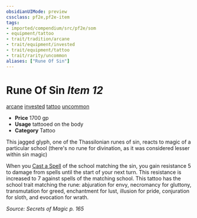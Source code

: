 ```yaml
---
obsidianUIMode: preview
cssclass: pf2e,pf2e-item
tags:
- imported/compendium/src/pf2e/som
- equipment/tattoo
- trait/tradition/arcane
- trait/equipment/invested
- trait/equipment/tattoo
- trait/rarity/uncommon
aliases: ["Rune Of Sin"]
---
```

# Rune Of Sin *Item 12*  
[arcane](arcane.md)  [invested](invested.md)  [tattoo](tattoo-lowg.md)  [uncommon](uncommon.md)  

- **Price** 1700 gp
- **Usage** tattooed on the body
- **Category** Tattoo

This jagged glyph, one of the Thassilonian runes of sin, reacts to magic of a particular school (there's no rune for divination, as it was considered lesser within sin magic)

When you [Cast a Spell](cast-a-spell.md) of the school matching the sin, you gain resistance 5 to damage from spells until the start of your next turn. This resistance is increased to 7 against spells of the matching school. This tattoo has the school trait matching the rune: abjuration for envy, necromancy for gluttony, transmutation for greed, enchantment for lust, illusion for pride, conjuration for sloth, and evocation for wrath.

*Source: Secrets of Magic p. 165*